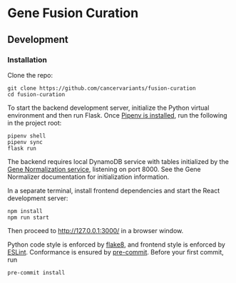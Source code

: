 # Gene Fusion Curation

## Development

### Installation

Clone the repo:

```commandline
git clone https://github.com/cancervariants/fusion-curation
cd fusion-curation
```

To start the backend development server, initialize the Python virtual environment and then run Flask. Once
[Pipenv is installed](https://pipenv-fork.readthedocs.io/en/latest/#install-pipenv-today), run the following in the project root:

```commandline
pipenv shell
pipenv sync
flask run
```

The backend requires local DynamoDB service with tables initialized by the [Gene Normalization service](https://github.com/cancervariants/gene-normalization), listening on port 8000. See the Gene Normalizer documentation for initialization information. 

In a separate terminal, install frontend dependencies and start the React development server:

```commandline
npm install
npm run start
```

Then proceed to http://127.0.0.1:3000/ in a browser window.

Python code style is enforced by [flake8](https://github.com/PyCQA/flake8), and frontend style is enforced by [ESLint](https://eslint.org/). Conformance is ensured by [pre-commit](https://pre-commit.com/#usage). Before your first commit, run

```commandline
pre-commit install
```